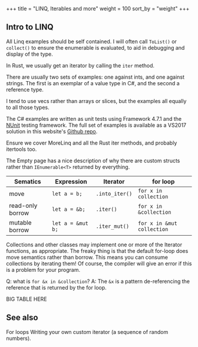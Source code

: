 +++
title = "LINQ, Iterables and more"
weight = 100
sort_by = "weight"
+++

## Intro to LINQ

All Linq examples should be self contained. I will often call `ToList()` or `collect()` to ensure
the enumerable is evaluated, to aid in debugging and display of the type.

In Rust, we usually get an iterator by calling the `iter` method.

There are usually two sets of examples: one against ints, and one against strings. The first
is an exemplar of a value type in C#, and the second a reference type.

I tend to use vecs rather than arrays or slices, but the examples all equally to all those types.

The C# examples are written as unit tests using Framework 4.7.1 and the
[NUnit](https://github.com/nunit/docs/wiki/NUnit-Documentation) testing framework. The full set of
examples is available as a VS2017 solution in this website's [Github
repo](https://github.com/PhilipDaniels/rsforcs).

Ensure we cover MoreLinq and all the Rust iter methods, and probably itertools too.

The Empty page has a nice description of why there are custom structs rather than `IEnumerable<T>`
returned by everything.

Sematics         | Expression        | Iterator       | for loop
--------         | ----------        | --------       | --------
move             | `let a = b;`      | `.into_iter()` | `for x in collection`
read-only borrow | `let a = &b;`     | `.iter()`      | `for x in &collection`
mutable borrow   | `let a = &mut b;` | `.iter_mut()`  | `for x in &mut collection`

Collections and other classes may implement one or more of the Iterator functions, as appropriate.
The freaky thing is that the default for-loop does move semantics rather than borrow. This means
you can consume collections by iterating them! Of course, the compiler will give an error if this is
a problem for your program.

Q: what is `for &x in &collection`? A: The `&x` is a pattern de-referencing the reference that is
returned by the for loop.

BIG TABLE HERE

## See also
For loops
Writing your own custom iterator (a sequence of random numbers).
